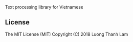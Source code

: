 Text processing library for Vietnamese

## License

The MIT License (MIT)
Copyright (C) 2018 Luong Thanh Lam
